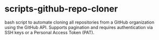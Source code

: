 # scripts-github-repo-cloner
bash script to automate cloning all repositories from a GitHub organization using the GitHub API. Supports pagination and requires authentication via SSH keys or a Personal Access Token (PAT).
